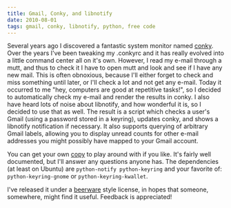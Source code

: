 ```yaml
---
title: Gmail, Conky, and libnotify
date: 2010-08-01
tags: gmail, conky, libnotify, python, free code
---
```


Several years ago I discovered a fantastic system monitor named
[conky][1]. Over the years I've been tweaking my .conkyrc and it has
really evolved into a little command center all on it's own. However,
I read my e-mail through a mutt, and thus to check it I have to open
mutt and look and see if I have any new mail. This is often obnoxious,
because I'll either forget to check and miss something until later, or
I'll check a lot and not get any e-mail. Today it occurred to me "hey,
computers are good at repetitive tasks!", so I decided to
automatically check my e-mail and render the results in conky. I also
have heard lots of noise about libnotify, and how wonderful it is, so
I decided to use that as well. The result is a script which checks a
user's Gmail (using a password stored in a keyring), updates conky,
and shows a libnotify notification if necessary. It also supports
querying of arbitrary Gmail labels, allowing you to display unread
counts for other e-mail addresses you might possibly have mapped to
your Gmail account.

You can get your own [copy][2] to play around with if you like. It's
fairly well documented, but I'll answer any questions anyone has. The
dependencies (at least on Ubuntu) are `python-notify python-keyring`
and your favorite of: `python-keyring-gnome` or
`python-keyring-kwallet`. 

I've released it under a [beerware][3] style license, in hopes that
someone, somewhere, might find it useful. Feedback is appreciated!

 [1]: http://conky.sourceforge.net
 [2]: http://files.tycho.ws/code/gmail_notifier/gmail_unread.py
 [3]: http://en.wikipedia.org/wiki/Beerware
